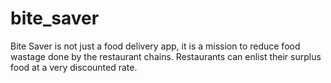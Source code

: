 # bite_saver

Bite Saver is not just a food delivery app, it is a mission to reduce food wastage done by the restaurant chains.
Restaurants can enlist their surplus food at a very discounted rate.
